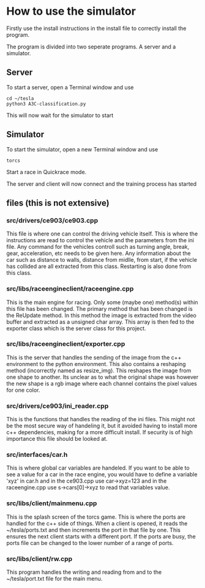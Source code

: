 # How to use the simulator

Firstly use the install instructions in the install file to correctly install the program. 

The program is divided into two seperate programs. A server and a simulator.

## Server

To start a server, open a Terminal window and use

```shell
cd ~/tesla
python3 A3C-classification.py
```

This will now wait for the simulator to start

## Simulator

To start the simulator, open a new Terminal window and use

```shell
torcs
```

Start a race in Quickrace mode. 

The server and client will now connect and the training process has started

## files (this is not extensive)
### src/drivers/ce903/ce903.cpp
This file is where one can control the driving vehicle itself. This is where the instructions are read to control the vehicle and the parameters from the ini file. Any command for the vehicles controll such as turning angle, break, gear, acceleration, etc needs to be given here. Any information about the car such as distance to walls, distance from midlle, from start, if the vehicle has collided are all extracted from this class.
Restarting is also done from this class.

### src/libs/raceengineclient/raceengine.cpp 
This is the main engine for racing. Only some (maybe one) method(s) within this file has been changed. 
The primary method that has been changed is the ReUpdate method. In this method the image is extracted from the video buffer and extracted as a unsigned char array. This array is then fed to the exporter class which is the server class for this project. 

### src/libs/raceengineclient/exporter.cpp
This is the server that handles the sending of the image from the c++ environment to the python environment. This also contains a reshaping method (incorrectly named as resize_img). This reshapes the image from one shape to another. Its unclear as to what the original shape was however the new shape is a rgb image where each channel contains the pixel values for one color. 

### src/drivers/ce903/ini_reader.cpp
This is the functions that handles the reading of the ini files. This might not be the most secure way of handeling it, but it avoided having to install more c++ dependencies, making for a more difficult install. If security is of high importance this file should be looked at. 

### src/interfaces/car.h
This is where global car variables are handeled. If you want to be able to see a value for a car in the race engine, you would have to define a variable 'xyz' in car.h and in the ce903.cpp use car->xyz=123 and in the raceengine.cpp use s->cars[0]->xyz to read that variables value. 

### src/libs/client/mainmenu.cpp
This is the splash screen of the torcs game. This is where the ports are handled for the c++ side of things. When a client is opened, it reads the ~/tesla/ports.txt and then increments the port in that file by one. This ensures the next client starts with a different port. If the ports are busy, the ports file can be changed to the lower number of a range of ports. 

### src/libs/client/rw.cpp
This program handles the writing and reading from and to the ~/tesla/port.txt file for the main menu. 
